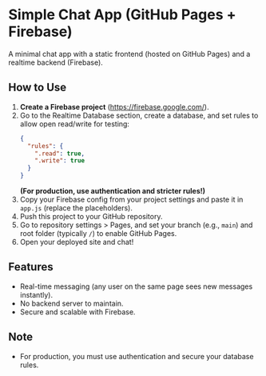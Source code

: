 # Simple Chat App (GitHub Pages + Firebase)

A minimal chat app with a static frontend (hosted on GitHub Pages) and a realtime backend (Firebase).

## How to Use

1. **Create a Firebase project** (https://firebase.google.com/).
2. Go to the Realtime Database section, create a database, and set rules to allow open read/write for testing:
    ```json
    {
      "rules": {
        ".read": true,
        ".write": true
      }
    }
    ```
   **(For production, use authentication and stricter rules!)**
3. Copy your Firebase config from your project settings and paste it in `app.js` (replace the placeholders).
4. Push this project to your GitHub repository.
5. Go to repository settings > Pages, and set your branch (e.g., `main`) and root folder (typically `/`) to enable GitHub Pages.
6. Open your deployed site and chat!

## Features

- Real-time messaging (any user on the same page sees new messages instantly).
- No backend server to maintain.
- Secure and scalable with Firebase.

## Note

- For production, you must use authentication and secure your database rules.

